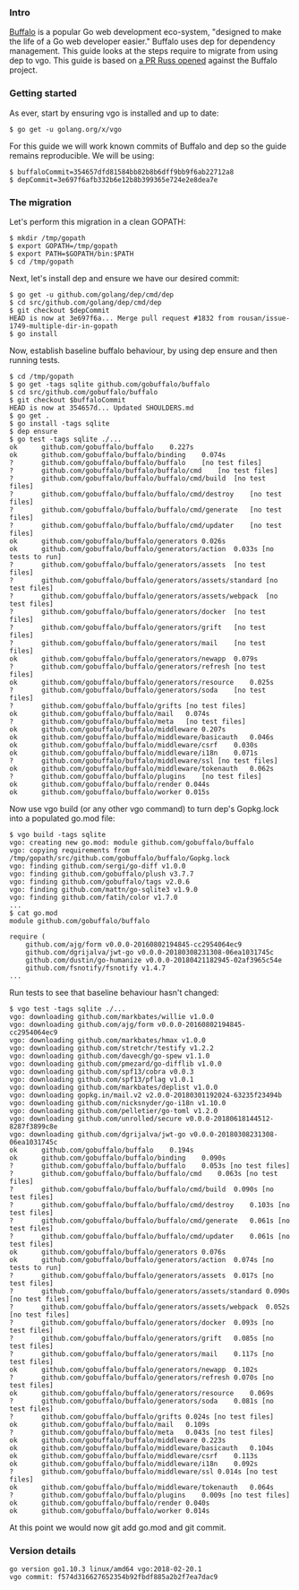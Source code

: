 <!-- __JSON: egrunner script.sh # LONG ONLINE

### Intro

[Buffalo](https://gobuffalo.io/en) is a popular Go web development eco-system, "designed to make the
life of a Go web developer easier." Buffalo uses dep for dependency management. This guide looks at
the steps require to migrate from using dep to vgo. This guide is based on [a PR Russ
opened](https://github.com/gobuffalo/buffalo/pull/1074) against the Buffalo project.

### Getting started

As ever, start by ensuring vgo is installed and up to date:

```
{{PrintBlock "go get vgo" -}}
```

For this guide we will work known commits of Buffalo and dep so the guide remains reproducible. We
will be using:

```
{{PrintBlock "pinned commits" -}}
```

### The migration

Let's perform this migration in a clean GOPATH:

```
{{PrintBlock "setup" -}}
```

Next, let's install dep and ensure we have our desired commit:

```
{{PrintBlock "install dep" -}}
```

Now, establish baseline buffalo behaviour, by using dep ensure and then running tests.

```
{{PrintBlock "baseline" -}}
```

Now use vgo build (or any other vgo command) to turn dep's Gopkg.lock into a populated go.mod file:

```
{{lineEllipsis (PrintBlock "vgo build") 8 -}}
{{lineEllipsis (PrintBlock "cat go.mod") 8 -}}
```

Run tests to see that baseline behaviour hasn't changed:

```
{{PrintBlock "vgo test" -}}
```

At this point we would now git add go.mod and git commit.

### Version details

```
{{PrintBlockOut "version details" -}}
```

-->

### Intro

[Buffalo](https://gobuffalo.io/en) is a popular Go web development eco-system, "designed to make the
life of a Go web developer easier." Buffalo uses dep for dependency management. This guide looks at
the steps require to migrate from using dep to vgo. This guide is based on [a PR Russ
opened](https://github.com/gobuffalo/buffalo/pull/1074) against the Buffalo project.

### Getting started

As ever, start by ensuring vgo is installed and up to date:

```
$ go get -u golang.org/x/vgo
```

For this guide we will work known commits of Buffalo and dep so the guide remains reproducible. We
will be using:

```
$ buffaloCommit=354657dfd81584bb82b8b6dff9bb9f6ab22712a8
$ depCommit=3e697f6afb332b6e12b8b399365e724e2e8dea7e
```

### The migration

Let's perform this migration in a clean GOPATH:

```
$ mkdir /tmp/gopath
$ export GOPATH=/tmp/gopath
$ export PATH=$GOPATH/bin:$PATH
$ cd /tmp/gopath
```

Next, let's install dep and ensure we have our desired commit:

```
$ go get -u github.com/golang/dep/cmd/dep
$ cd src/github.com/golang/dep/cmd/dep
$ git checkout $depCommit
HEAD is now at 3e697f6a... Merge pull request #1832 from rousan/issue-1749-multiple-dir-in-gopath
$ go install
```

Now, establish baseline buffalo behaviour, by using dep ensure and then running tests.

```
$ cd /tmp/gopath
$ go get -tags sqlite github.com/gobuffalo/buffalo
$ cd src/github.com/gobuffalo/buffalo
$ git checkout $buffaloCommit
HEAD is now at 354657d... Updated SHOULDERS.md
$ go get .
$ go install -tags sqlite
$ dep ensure
$ go test -tags sqlite ./...
ok  	github.com/gobuffalo/buffalo	0.227s
ok  	github.com/gobuffalo/buffalo/binding	0.074s
?   	github.com/gobuffalo/buffalo/buffalo	[no test files]
?   	github.com/gobuffalo/buffalo/buffalo/cmd	[no test files]
?   	github.com/gobuffalo/buffalo/buffalo/cmd/build	[no test files]
?   	github.com/gobuffalo/buffalo/buffalo/cmd/destroy	[no test files]
?   	github.com/gobuffalo/buffalo/buffalo/cmd/generate	[no test files]
?   	github.com/gobuffalo/buffalo/buffalo/cmd/updater	[no test files]
ok  	github.com/gobuffalo/buffalo/generators	0.026s
ok  	github.com/gobuffalo/buffalo/generators/action	0.033s [no tests to run]
?   	github.com/gobuffalo/buffalo/generators/assets	[no test files]
?   	github.com/gobuffalo/buffalo/generators/assets/standard	[no test files]
?   	github.com/gobuffalo/buffalo/generators/assets/webpack	[no test files]
?   	github.com/gobuffalo/buffalo/generators/docker	[no test files]
?   	github.com/gobuffalo/buffalo/generators/grift	[no test files]
?   	github.com/gobuffalo/buffalo/generators/mail	[no test files]
ok  	github.com/gobuffalo/buffalo/generators/newapp	0.079s
?   	github.com/gobuffalo/buffalo/generators/refresh	[no test files]
ok  	github.com/gobuffalo/buffalo/generators/resource	0.025s
?   	github.com/gobuffalo/buffalo/generators/soda	[no test files]
?   	github.com/gobuffalo/buffalo/grifts	[no test files]
ok  	github.com/gobuffalo/buffalo/mail	0.074s
?   	github.com/gobuffalo/buffalo/meta	[no test files]
ok  	github.com/gobuffalo/buffalo/middleware	0.207s
ok  	github.com/gobuffalo/buffalo/middleware/basicauth	0.046s
ok  	github.com/gobuffalo/buffalo/middleware/csrf	0.030s
ok  	github.com/gobuffalo/buffalo/middleware/i18n	0.071s
?   	github.com/gobuffalo/buffalo/middleware/ssl	[no test files]
ok  	github.com/gobuffalo/buffalo/middleware/tokenauth	0.062s
?   	github.com/gobuffalo/buffalo/plugins	[no test files]
ok  	github.com/gobuffalo/buffalo/render	0.044s
ok  	github.com/gobuffalo/buffalo/worker	0.015s
```

Now use vgo build (or any other vgo command) to turn dep's Gopkg.lock into a populated go.mod file:

```
$ vgo build -tags sqlite
vgo: creating new go.mod: module github.com/gobuffalo/buffalo
vgo: copying requirements from /tmp/gopath/src/github.com/gobuffalo/buffalo/Gopkg.lock
vgo: finding github.com/sergi/go-diff v1.0.0
vgo: finding github.com/gobuffalo/plush v3.7.7
vgo: finding github.com/gobuffalo/tags v2.0.6
vgo: finding github.com/mattn/go-sqlite3 v1.9.0
vgo: finding github.com/fatih/color v1.7.0
...
$ cat go.mod
module github.com/gobuffalo/buffalo

require (
	github.com/ajg/form v0.0.0-20160802194845-cc2954064ec9
	github.com/dgrijalva/jwt-go v0.0.0-20180308231308-06ea1031745c
	github.com/dustin/go-humanize v0.0.0-20180421182945-02af3965c54e
	github.com/fsnotify/fsnotify v1.4.7
...
```

Run tests to see that baseline behaviour hasn't changed:

```
$ vgo test -tags sqlite ./...
vgo: downloading github.com/markbates/willie v1.0.0
vgo: downloading github.com/ajg/form v0.0.0-20160802194845-cc2954064ec9
vgo: downloading github.com/markbates/hmax v1.0.0
vgo: downloading github.com/stretchr/testify v1.2.2
vgo: downloading github.com/davecgh/go-spew v1.1.0
vgo: downloading github.com/pmezard/go-difflib v1.0.0
vgo: downloading github.com/spf13/cobra v0.0.3
vgo: downloading github.com/spf13/pflag v1.0.1
vgo: downloading github.com/markbates/deplist v1.0.0
vgo: downloading gopkg.in/mail.v2 v2.0.0-20180301192024-63235f23494b
vgo: downloading github.com/nicksnyder/go-i18n v1.10.0
vgo: downloading github.com/pelletier/go-toml v1.2.0
vgo: downloading github.com/unrolled/secure v0.0.0-20180618144512-8287f3899c8e
vgo: downloading github.com/dgrijalva/jwt-go v0.0.0-20180308231308-06ea1031745c
ok  	github.com/gobuffalo/buffalo	0.194s
ok  	github.com/gobuffalo/buffalo/binding	0.090s
?   	github.com/gobuffalo/buffalo/buffalo	0.053s [no test files]
?   	github.com/gobuffalo/buffalo/buffalo/cmd	0.063s [no test files]
?   	github.com/gobuffalo/buffalo/buffalo/cmd/build	0.090s [no test files]
?   	github.com/gobuffalo/buffalo/buffalo/cmd/destroy	0.103s [no test files]
?   	github.com/gobuffalo/buffalo/buffalo/cmd/generate	0.061s [no test files]
?   	github.com/gobuffalo/buffalo/buffalo/cmd/updater	0.061s [no test files]
ok  	github.com/gobuffalo/buffalo/generators	0.076s
ok  	github.com/gobuffalo/buffalo/generators/action	0.074s [no tests to run]
?   	github.com/gobuffalo/buffalo/generators/assets	0.017s [no test files]
?   	github.com/gobuffalo/buffalo/generators/assets/standard	0.090s [no test files]
?   	github.com/gobuffalo/buffalo/generators/assets/webpack	0.052s [no test files]
?   	github.com/gobuffalo/buffalo/generators/docker	0.093s [no test files]
?   	github.com/gobuffalo/buffalo/generators/grift	0.085s [no test files]
?   	github.com/gobuffalo/buffalo/generators/mail	0.117s [no test files]
ok  	github.com/gobuffalo/buffalo/generators/newapp	0.102s
?   	github.com/gobuffalo/buffalo/generators/refresh	0.070s [no test files]
ok  	github.com/gobuffalo/buffalo/generators/resource	0.069s
?   	github.com/gobuffalo/buffalo/generators/soda	0.081s [no test files]
?   	github.com/gobuffalo/buffalo/grifts	0.024s [no test files]
ok  	github.com/gobuffalo/buffalo/mail	0.109s
?   	github.com/gobuffalo/buffalo/meta	0.043s [no test files]
ok  	github.com/gobuffalo/buffalo/middleware	0.223s
ok  	github.com/gobuffalo/buffalo/middleware/basicauth	0.104s
ok  	github.com/gobuffalo/buffalo/middleware/csrf	0.113s
ok  	github.com/gobuffalo/buffalo/middleware/i18n	0.092s
?   	github.com/gobuffalo/buffalo/middleware/ssl	0.014s [no test files]
ok  	github.com/gobuffalo/buffalo/middleware/tokenauth	0.064s
?   	github.com/gobuffalo/buffalo/plugins	0.009s [no test files]
ok  	github.com/gobuffalo/buffalo/render	0.040s
ok  	github.com/gobuffalo/buffalo/worker	0.014s
```

At this point we would now git add go.mod and git commit.

### Version details

```
go version go1.10.3 linux/amd64 vgo:2018-02-20.1
vgo commit: f574d316627652354b92fbdf885a2b2f7ea7dac9
```

<!-- END -->
